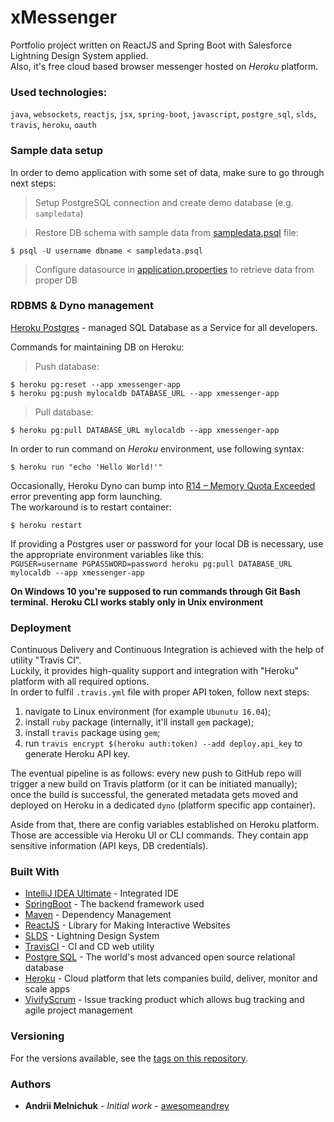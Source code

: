 # xMessenger

Portfolio project written on ReactJS and Spring Boot with Salesforce Lightning Design System applied.<br/>
Also, it's free cloud based browser messenger hosted on <i>Heroku</i> platform.

### Used technologies:

`java`, `websockets`, `reactjs`, `jsx`, `spring-boot`, `javascript`, `postgre_sql`, `slds`, `travis`, `heroku`, `oauth`

### Sample data setup

In order to demo application with some set of data, make sure to go through next steps:<br/>

> Setup PostgreSQL connection and create demo database (e.g. `sampledata`)<br/>

> Restore DB schema with sample data from [sampledata.psql](https://github.com/awesomeandrey/xMessenger/blob/master/data) file:<br/>

```shell
$ psql -U username dbname < sampledata.psql
```

> Configure datasource in [application.properties](https://github.com/awesomeandrey/xMessenger/blob/master/src/main/resources/application.properties) to retrieve data from proper DB

### RDBMS & Dyno management

[Heroku Postgres](https://www.heroku.com/postgres) - managed SQL Database as a Service for all developers.<br/>

Commands for maintaining DB on Heroku:

> Push database:<br/>

```shell
$ heroku pg:reset --app xmessenger-app
$ heroku pg:push mylocaldb DATABASE_URL --app xmessenger-app
```

> Pull database:<br/>

```shell
$ heroku pg:pull DATABASE_URL mylocaldb --app xmessenger-app
```

In order to run command on *Heroku* environment, use following syntax:<br/>

```shell
$ heroku run "echo 'Hello World!'"
```

Occasionally, Heroku Dyno can bump into <u>R14 – Memory Quota Exceeded</u> error preventing app form launching.<br/>
The workaround is to restart container:

```shell
$ heroku restart
```

If providing a Postgres user or password for your local DB is necessary, use the appropriate environment variables like this:<br/>
`PGUSER=username PGPASSWORD=password heroku pg:pull DATABASE_URL mylocaldb --app xmessenger-app`

**On Windows 10 you're supposed to run commands through Git Bash terminal.**
**Heroku CLI works stably only in Unix environment**

### Deployment

Continuous Delivery and Continuous Integration is achieved with the help of utility "Travis CI".<br/>
Luckily, it provides high-quality support and integration with "Heroku" platform with all required options.<br/>
In order to fulfil `.travis.yml` file with proper API token, follow next steps:
1) navigate to Linux environment (for example `Ubunutu 16.04`);
2) install `ruby` package (internally, it'll install `gem` package);
3) install `travis` package using `gem`;
4) run `travis encrypt $(heroku auth:token) --add deploy.api_key` to generate Heroku API key.

The eventual pipeline is as follows: every new push to GitHub repo will trigger a new build on Travis platform (or it can be initiated manually);<br/>
once the build is successful, the generated metadata gets moved and deployed on Heroku in a dedicated `dyno` (platform specific app container).

Aside from that, there are config variables established on Heroku platform. Those are accessible via Heroku UI or
CLI commands. They contain app sensitive information (API keys, DB credentials).

### Built With

* [IntelliJ IDEA Ultimate](https://www.jetbrains.com/idea/) - Integrated IDE
* [SpringBoot](http://spring.io/) - The backend framework used
* [Maven](https://maven.apache.org/) - Dependency Management
* [ReactJS](https://reactjs.org/) - Library for Making Interactive Websites
* [SLDS](https://www.lightningdesignsystem.com/getting-started/) - Lightning Design System
* [TravisCI](https://travis-ci.com/) - CI and CD web utility
* [Postgre SQL](https://www.postgresql.org/) - The world's most advanced open source relational database
* [Heroku](https://www.heroku.com/) - Cloud platform that lets companies build, deliver, monitor and scale apps
* [VivifyScrum](https://app.vivifyscrum.com/) - Issue tracking product which allows bug tracking and agile project management

### Versioning

For the versions available, see the [tags on this repository](https://github.com/awesomeandrey/xMessenger/tags).

### Authors

* **Andrii Melnichuk** - *Initial work* - [awesomeandrey](https://github.com/awesomeandrey)